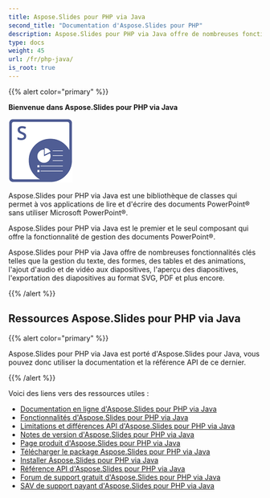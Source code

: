 ```yaml
---
title: Aspose.Slides pour PHP via Java
second_title: "Documentation d'Aspose.Slides pour PHP"
description: Aspose.Slides pour PHP via Java offre de nombreuses fonctionnalités clés telles que la gestion du texte, des formes, des tables et des animations, l'ajout d'audio et de vidéo aux diapositives, l'aperçu des diapositives, l'exportation des diapositives au format SVG, PDF et plus encore.
type: docs
weight: 45
url: /fr/php-java/
is_root: true
---
```


{{% alert color="primary" %}}

**Bienvenue dans Aspose.Slides pour PHP via Java**

![Logo du produit Aspose.Slides pour PHP via Java](aspose_slides-for-php-via-java.png)

Aspose.Slides pour PHP via Java est une bibliothèque de classes qui permet à vos applications de lire et d'écrire des documents PowerPoint® sans utiliser Microsoft PowerPoint®.

Aspose.Slides pour PHP via Java est le premier et le seul composant qui offre la fonctionnalité de gestion des documents PowerPoint®.

Aspose.Slides pour PHP via Java offre de nombreuses fonctionnalités clés telles que la gestion du texte, des formes, des tables et des animations, l'ajout d'audio et de vidéo aux diapositives, l'aperçu des diapositives, l'exportation des diapositives au format SVG, PDF et plus encore.

{{% /alert %}}

## Ressources Aspose.Slides pour PHP via Java

{{% alert color="primary" %}}

Aspose.Slides pour PHP via Java est porté d'Aspose.Slides pour Java, vous pouvez donc utiliser la documentation et la référence API de ce dernier.

{{% /alert %}}

Voici des liens vers des ressources utiles :

- [Documentation en ligne d'Aspose.Slides pour PHP via Java](/slides/fr/php-java/)
- [Fonctionnalités d'Aspose.Slides pour PHP via Java](/slides/fr/php-java/features-overview/)
- [Limitations et différences API d'Aspose.Slides pour PHP via Java](/slides/fr/php-java/limitations-and-api-differences/)
- [Notes de version d'Aspose.Slides pour PHP via Java](https://releases.aspose.com/slides/php-java/release-notes/)
- [Page produit d'Aspose.Slides pour PHP via Java](https://products.aspose.com/slides/php-java/)
- [Télécharger le package Aspose.Slides pour PHP via Java](https://releases.aspose.com/slides/php-java/)
- [Installer Aspose.Slides pour PHP via Java](/slides/fr/php-java/installation/)
- [Référence API d'Aspose.Slides pour PHP via Java](https://reference.aspose.com/slides/php-java/)
- [Forum de support gratuit d'Aspose.Slides pour PHP via Java](https://forum.aspose.com/c/slides/11)
- [SAV de support payant d'Aspose.Slides pour PHP via Java](https://helpdesk.aspose.com/)